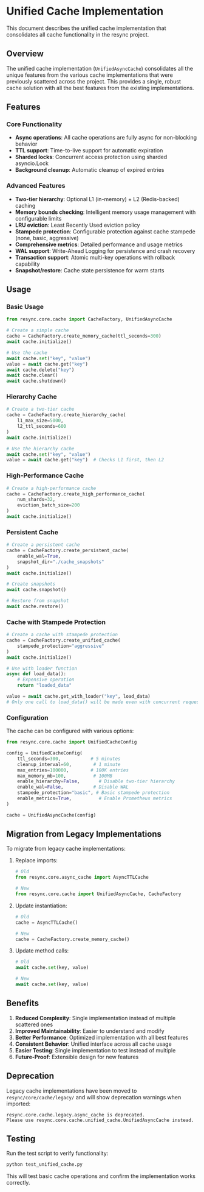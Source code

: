 # Unified Cache Implementation

This document describes the unified cache implementation that consolidates all cache functionality in the resync project.

## Overview

The unified cache implementation (`UnifiedAsyncCache`) consolidates all the unique features from the various cache implementations that were previously scattered across the project. This provides a single, robust cache solution with all the best features from the existing implementations.

## Features

### Core Functionality
- **Async operations**: All cache operations are fully async for non-blocking behavior
- **TTL support**: Time-to-live support for automatic expiration
- **Sharded locks**: Concurrent access protection using sharded asyncio.Lock
- **Background cleanup**: Automatic cleanup of expired entries

### Advanced Features
- **Two-tier hierarchy**: Optional L1 (in-memory) + L2 (Redis-backed) caching
- **Memory bounds checking**: Intelligent memory usage management with configurable limits
- **LRU eviction**: Least Recently Used eviction policy
- **Stampede protection**: Configurable protection against cache stampede (none, basic, aggressive)
- **Comprehensive metrics**: Detailed performance and usage metrics
- **WAL support**: Write-Ahead Logging for persistence and crash recovery
- **Transaction support**: Atomic multi-key operations with rollback capability
- **Snapshot/restore**: Cache state persistence for warm starts

## Usage

### Basic Usage

```python
from resync.core.cache import CacheFactory, UnifiedAsyncCache

# Create a simple cache
cache = CacheFactory.create_memory_cache(ttl_seconds=300)
await cache.initialize()

# Use the cache
await cache.set("key", "value")
value = await cache.get("key")
await cache.delete("key")
await cache.clear()
await cache.shutdown()
```

### Hierarchy Cache

```python
# Create a two-tier cache
cache = CacheFactory.create_hierarchy_cache(
    l1_max_size=5000,
    l2_ttl_seconds=600
)
await cache.initialize()

# Use the hierarchy cache
await cache.set("key", "value")
value = await cache.get("key")  # Checks L1 first, then L2
```

### High-Performance Cache

```python
# Create a high-performance cache
cache = CacheFactory.create_high_performance_cache(
    num_shards=32,
    eviction_batch_size=200
)
await cache.initialize()
```

### Persistent Cache

```python
# Create a persistent cache
cache = CacheFactory.create_persistent_cache(
    enable_wal=True,
    snapshot_dir="./cache_snapshots"
)
await cache.initialize()

# Create snapshots
await cache.snapshot()

# Restore from snapshot
await cache.restore()
```

### Cache with Stampede Protection

```python
# Create a cache with stampede protection
cache = CacheFactory.create_unified_cache(
    stampede_protection="aggressive"
)
await cache.initialize()

# Use with loader function
async def load_data():
    # Expensive operation
    return "loaded_data"

value = await cache.get_with_loader("key", load_data)
# Only one call to load_data() will be made even with concurrent requests
```

### Configuration

The cache can be configured with various options:

```python
from resync.core.cache import UnifiedCacheConfig

config = UnifiedCacheConfig(
    ttl_seconds=300,           # 5 minutes
    cleanup_interval=60,        # 1 minute
    max_entries=100000,        # 100K entries
    max_memory_mb=100,          # 100MB
    enable_hierarchy=False,       # Disable two-tier hierarchy
    enable_wal=False,           # Disable WAL
    stampede_protection="basic", # Basic stampede protection
    enable_metrics=True,          # Enable Prometheus metrics
)

cache = UnifiedAsyncCache(config)
```

## Migration from Legacy Implementations

To migrate from legacy cache implementations:

1. Replace imports:
   ```python
   # Old
   from resync.core.async_cache import AsyncTTLCache
   
   # New
   from resync.core.cache import UnifiedAsyncCache, CacheFactory
   ```

2. Update instantiation:
   ```python
   # Old
   cache = AsyncTTLCache()
   
   # New
   cache = CacheFactory.create_memory_cache()
   ```

3. Update method calls:
   ```python
   # Old
   await cache.set(key, value)
   
   # New
   await cache.set(key, value)
   ```

## Benefits

1. **Reduced Complexity**: Single implementation instead of multiple scattered ones
2. **Improved Maintainability**: Easier to understand and modify
3. **Better Performance**: Optimized implementation with all best features
4. **Consistent Behavior**: Unified interface across all cache usage
5. **Easier Testing**: Single implementation to test instead of multiple
6. **Future-Proof**: Extensible design for new features

## Deprecation

Legacy cache implementations have been moved to `resync/core/cache/legacy/` and will show deprecation warnings when imported:

```
resync.core.cache.legacy.async_cache is deprecated. 
Please use resync.core.cache.unified_cache.UnifiedAsyncCache instead.
```

## Testing

Run the test script to verify functionality:

```bash
python test_unified_cache.py
```

This will test basic cache operations and confirm the implementation works correctly.



